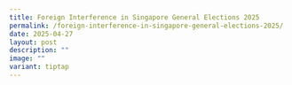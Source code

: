 ```yaml
---
title: Foreign Interference in Singapore General Elections 2025
permalink: /foreign-interference-in-singapore-general-elections-2025/
date: 2025-04-27
layout: post
description: ""
image: ""
variant: tiptap
---
```

